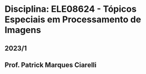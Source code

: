 # Disciplina: ELE08624 - Tópicos Especiais em Processamento de Imagens
## 2023/1
## Prof. Patrick Marques Ciarelli

